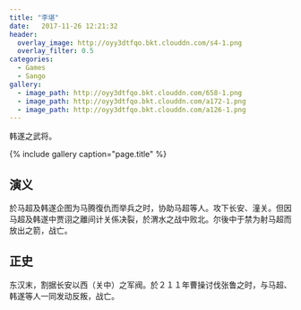 ```yaml
---
title: "李堪"
date:   2017-11-26 12:21:32
header:
  overlay_image: http://oyy3dtfqo.bkt.clouddn.com/s4-1.png
  overlay_filter: 0.5
categories:
  - Games
  - Sango
gallery:
  - image_path: http://oyy3dtfqo.bkt.clouddn.com/658-1.png
  - image_path: http://oyy3dtfqo.bkt.clouddn.com/a172-1.png
  - image_path: http://oyy3dtfqo.bkt.clouddn.com/a126-1.png
---
```


韩遂之武将。

{% include gallery caption="page.title" %}

## 演义

於马超及韩遂企图为马腾復仇而举兵之时，协助马超等人。攻下长安、潼关。但因马超及韩遂中贾诩之離间计关係决裂，於渭水之战中败北。尔後中于禁为射马超而放出之箭，战亡。

## 正史

东汉末，割据长安以西（关中）之军阀。於２１１年曹操讨伐张鲁之时，与马超、韩遂等人一同发动反叛，战亡。